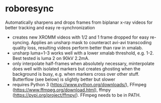 # roboresync
Automatically sharpens and drops frames from biplanar x-ray videos for better tracking and easy re-synchronization

- creates new XROMM videos with 1/2 and 1 frame dropped for easy re-syncing. Applies an unsharp mask to counteract avi-avi transcoding quality loss, resulting videos perform better than raw in xmalab.
- unsharp luma=1-3 works well with a lower xmalab threshold, e.g. 1-2. Best tested is luma 2 on 90kV 2.2mA.
- only interpolate half-frames when absolutely necessary, minterpolate does well with isolated markers but creates ghosting when the background is busy, e.g. when markers cross over other stuff. Butterflow (see below) is slightly better but slower
- requires Python 3 (https://www.python.org/downloads/), FFmpeg (https://www.ffmpeg.org/download.html), ffmpy (https://pypi.org/project/ffmpy/). FFmpeg needs to be in PATH.

[](demo.jpg)
